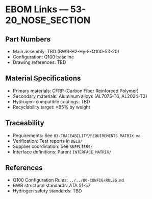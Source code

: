 # EBOM Links — 53-20_NOSE_SECTION

## Part Numbers
- Main assembly: TBD (BWB-H2-Hy-E-Q100-53-20)
- Configuration: Q100 baseline
- Drawing references: TBD

## Material Specifications
- Primary materials: CFRP (Carbon Fiber Reinforced Polymer)
- Secondary materials: Aluminum alloys (AL7075-T6, AL2024-T3)
- Hydrogen-compatible coatings: TBD
- Recyclability target: >85% by weight

## Traceability
- Requirements: See `03-TRACEABILITY/REQUIREMENTS_MATRIX.md`
- Verification: Test reports in `DELs/`
- Supplier coordination: See `SUPPLIERS/`
- Interface definitions: Parent `INTERFACE_MATRIX/`

## References
- Q100 Configuration Rules: `../../00-CONFIG/RULES.md`
- BWB structural standards: ATA 51-57
- Hydrogen safety standards: TBD
